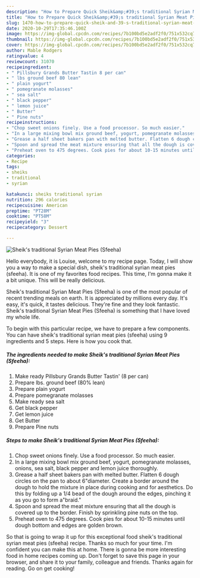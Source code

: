 ```yaml
---
description: "How to Prepare Quick Sheik&amp;#39;s traditional Syrian Meat Pies (Sfeeha)"
title: "How to Prepare Quick Sheik&amp;#39;s traditional Syrian Meat Pies (Sfeeha)"
slug: 1470-how-to-prepare-quick-sheik-and-39-s-traditional-syrian-meat-pies-sfeeha
date: 2020-10-29T17:35:46.100Z
image: https://img-global.cpcdn.com/recipes/7b100bd5e2adf2f0/751x532cq70/sheiks-traditional-syrian-meat-pies-sfeeha-recipe-main-photo.jpg
thumbnail: https://img-global.cpcdn.com/recipes/7b100bd5e2adf2f0/751x532cq70/sheiks-traditional-syrian-meat-pies-sfeeha-recipe-main-photo.jpg
cover: https://img-global.cpcdn.com/recipes/7b100bd5e2adf2f0/751x532cq70/sheiks-traditional-syrian-meat-pies-sfeeha-recipe-main-photo.jpg
author: Mable Rodgers
ratingvalue: 4
reviewcount: 31070
recipeingredient:
- " Pillsbury Grands Butter Tastin 8 per can"
- " lbs ground beef 80 lean"
- " plain yogurt"
- " pomegranate molasses"
- " sea salt"
- " black pepper"
- " lemon juice"
- " Butter"
- " Pine nuts"
recipeinstructions:
- "Chop sweet onions finely. Use a food processor. So much easier."
- "In a large mixing bowl mix ground beef, yogurt, pomegranate molasses, onions, sea salt, black pepper and lemon juice thoroughly."
- "Grease a half sheet bakers pan with melted butter. Flatten 6 dough circles on the pan to about 6&#34;diameter. Create a border around the dough to hold the mixture in place during cooking and for aesthetics. Do this by folding up a 1/4 bead of the dough around the edges, pinching it as you go to form a&#34;braid.&#34;"
- "Spoon and spread the meat mixture ensuring that all the dough is covered up to the border. Finish by sprinkling pine nuts on the top."
- "Preheat oven to 475 degrees. Cook pies for about 10-15 minutes until dough bottom and edges are golden brown."
categories:
- Recipe
tags:
- sheiks
- traditional
- syrian

katakunci: sheiks traditional syrian 
nutrition: 296 calories
recipecuisine: American
preptime: "PT28M"
cooktime: "PT58M"
recipeyield: "3"
recipecategory: Dessert

---
```



![Sheik&#39;s traditional Syrian Meat Pies (Sfeeha)](https://img-global.cpcdn.com/recipes/7b100bd5e2adf2f0/751x532cq70/sheiks-traditional-syrian-meat-pies-sfeeha-recipe-main-photo.jpg)

Hello everybody, it is Louise, welcome to my recipe page. Today, I will show you a way to make a special dish, sheik&#39;s traditional syrian meat pies (sfeeha). It is one of my favorites food recipes. This time, I'm gonna make it a bit unique. This will be really delicious.

Sheik&#39;s traditional Syrian Meat Pies (Sfeeha) is one of the most popular of recent trending meals on earth. It is appreciated by millions every day. It's easy, it's quick, it tastes delicious. They're fine and they look fantastic. Sheik&#39;s traditional Syrian Meat Pies (Sfeeha) is something that I have loved my whole life.




To begin with this particular recipe, we have to prepare a few components. You can have sheik&#39;s traditional syrian meat pies (sfeeha) using 9 ingredients and 5 steps. Here is how you cook that.

<!--inarticleads1-->

##### The ingredients needed to make Sheik&#39;s traditional Syrian Meat Pies (Sfeeha):

1. Make ready  Pillsbury Grands Butter Tastin&#39; (8 per can)
1. Prepare  lbs. ground beef (80% lean)
1. Prepare  plain yogurt
1. Prepare  pomegranate molasses
1. Make ready  sea salt
1. Get  black pepper
1. Get  lemon juice
1. Get  Butter
1. Prepare  Pine nuts




<!--inarticleads2-->

##### Steps to make Sheik&#39;s traditional Syrian Meat Pies (Sfeeha):

1. Chop sweet onions finely. Use a food processor. So much easier.
1. In a large mixing bowl mix ground beef, yogurt, pomegranate molasses, onions, sea salt, black pepper and lemon juice thoroughly.
1. Grease a half sheet bakers pan with melted butter. Flatten 6 dough circles on the pan to about 6&#34;diameter. Create a border around the dough to hold the mixture in place during cooking and for aesthetics. Do this by folding up a 1/4 bead of the dough around the edges, pinching it as you go to form a&#34;braid.&#34;
1. Spoon and spread the meat mixture ensuring that all the dough is covered up to the border. Finish by sprinkling pine nuts on the top.
1. Preheat oven to 475 degrees. Cook pies for about 10-15 minutes until dough bottom and edges are golden brown.




So that is going to wrap it up for this exceptional food sheik&#39;s traditional syrian meat pies (sfeeha) recipe. Thanks so much for your time. I'm confident you can make this at home. There is gonna be more interesting food in home recipes coming up. Don't forget to save this page in your browser, and share it to your family, colleague and friends. Thanks again for reading. Go on get cooking!
